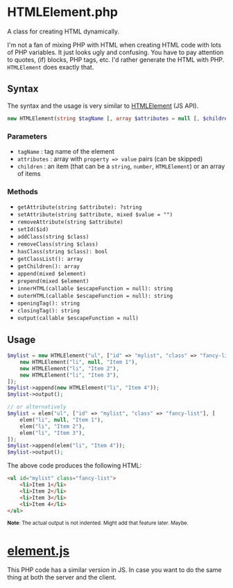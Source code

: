 # HTMLElement.php

A class for creating HTML dynamically.

I'm not a fan of mixing PHP with HTML when creating HTML code with lots of PHP variables. It just looks ugly and confusing. You have to pay attention to quotes, (if) blocks, PHP tags, etc. I'd rather generate the HTML with PHP. `HTMLElement` does exactly that.


## Syntax

The syntax and the usage is very similar to [HTMLElement](https://developer.mozilla.org/en-US/docs/Web/API/HTMLElement) (JS API).

```php
new HTMLElement(string $tagName [, array $attributes = null [, $children = null]])
```


### Parameters

* `tagName` : tag name of the element
* `attributes` : array with `property => value` pairs (can be skipped)
* `children` : an item (that can be a `string`, `number`, `HTMLElement`) or an array of items

### Methods

* `getAttribute(string $attribute): ?string`
* `setAttribute(string $attribute, mixed $value = "")`
* `removeAttribute(string $attribute)`
* `setId($id)`
* `addClass(string $class)`
* `removeClass(string $class)`
* `hasClass(string $class): bool`
* `getClassList(): array`
* `getChildren(): array`
* `append(mixed $element)`
* `prepend(mixed $element)`
* `innerHTML(callable $escapeFunction = null): string`
* `outerHTML(callable $escapeFunction = null): string`
* `openingTag(): string`
* `closingTag(): string`
* `output(callable $escapeFunction = null)`

## Usage

```php
$mylist = new HTMLElement("ul", ["id" => "mylist", "class" => "fancy-list"], [
    new HTMLElement("li", null, "Item 1"),
    new HTMLElement("li", "Item 2"),
    new HTMLElement("li", "Item 3"),
]);
$mylist->append(new HTMLElement("li", "Item 4"));
$mylist->output();

// or alternatively
$mylist = elem("ul", ["id" => "mylist", "class" => "fancy-list"], [
    elem("li", null, "Item 1"),
    elem("li", "Item 2"),
    elem("li", "Item 3"),
]);
$mylist->append(elem("li", "Item 4"));
$mylist->output();
```

The above code produces the following HTML:

```html
<ul id="mylist" class="fancy-list">
    <li>Item 1</li>
    <li>Item 2</li>
    <li>Item 3</li>
    <li>Item 4</li>
</ul>
```

<small>**Note**: The actual output is not indented. Might add that feature later. Maybe.</small>

# [element.js](https://github.com/akinuri/element.js)

This PHP code has a similar version in JS. In case you want to do the same thing at both the server and the client.

